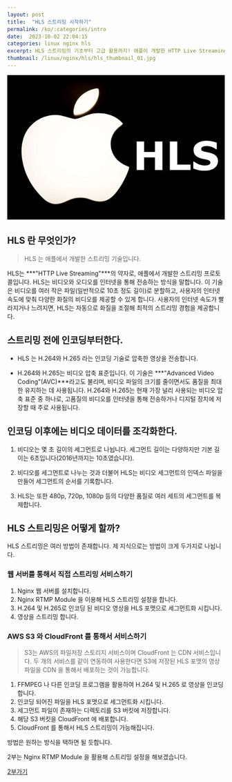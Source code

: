 ```yaml
---
layout: post
title:  "HLS 스트리밍 시작하기"
permalink: /ko/:categories/intro
date:  2023-10-02 22:04:15
categories: linux nginx hls
excerpt: HLS 스트리밍의 기초부터 고급 활용까지! 애플이 개발한 HTTP Live Streaming 기술을 통해 다양한 화질의 비디오 스트리밍을 실현하는 방법을 배워보세요. Nginx와 AWS를 활용한 실제 구현 사례를 통해, 영상 인코딩에서부터 클라우드 기반 스트리밍 서비스까지, 단계별로 알아보는 완벽 가이드.
thumbnail: /linux/nginx/hls/hls_thumbnail_01.jpg
---
```



![HLS Thumbnail Image](/assets/img/linux/nginx/hls/hls_thumbnail_01.jpg)


## HLS 란 무엇인가?

> HLS 는 애플에서 개발한 스트리밍 기술입니다.

HLS는 ***"HTTP Live Streaming"***의 약자로, 애플에서 개발한 스트리밍 프로토콜입니다. HLS는 비디오와 오디오를 인터넷을 통해 전송하는 방식을 말합니다. 이 기술은 비디오를 여러 작은 파일(일반적으로 10초 정도 길이)로 분할하고, 사용자의 인터넷 속도에 맞춰 다양한 화질의 비디오를 제공할 수 있게 합니다. 사용자의 인터넷 속도가 빨라지거나 느려지면, HLS는 자동으로 화질을 조절해 최적의 스트리밍 경험을 제공합니다.

<div class="divide-line"></div>

## 스트리밍 전에 인코딩부터한다.

* HLS 는 H.264와 H.265 라는 인코딩 기술로 압축한 영상을 전송합니다.

* H.264와 H.265는 비디오 압축 표준입니다. 이 기술은 ***"Advanced Video Coding"(AVC)***라고도 불리며, 비디오 파일의 크기를 줄이면서도 품질을 최대한 유지하는 데 사용됩니다. H.264와 H.265는 현재 가장 널리 사용되는 비디오 압축 표준 중 하나로, 고품질의 비디오를 인터넷을 통해 전송하거나 디지털 장치에 저장할 때 주로 사용됩니다.

## 인코딩 이후에는 비디오 데이터를 조각화한다.

1. 비디오는 몇 초 길이의 세그먼트로 나뉩니다. 세그먼트 길이는 다양하지만 기본 길이는 6초입니다(2016년까지는 10초였습니다).

2. 비디오를 세그먼트로 나누는 것과 더불어 HLS는 비디오 세그먼트의 인덱스 파일을 만들어 세그먼트의 순서를 기록합니다.

3. HLS는 또한 480p, 720p, 1080p 등의 다양한 품질로 여러 세트의 세그먼트를 복제합니다.

## HLS 스트리밍은 어떻게 할까?

HLS 스트리밍은 여러 방법이 존재합니다.
제 지식으로는 방법이 크게 두가지로 나뉩니다.

### 웹 서버를 통해서 직접 스트리밍 서비스하기

  1. Nginx 웹 서버를 설치합니다.
  2. Nginx RTMP Module 을 이용해 HLS 스트리밍 설정을 합니다.
  3. H.264 및 H.265로 인코딩 된 비디오 영상을 HLS 포맷으로 세그먼트화 시킵니다.
  3. 영상을 스트리밍 합니다.

### AWS S3 와 CloudFront 를 통해서 서비스하기

  > S3는 AWS의 파일저장 스토리지 서비스이며 CloudFront 는 CDN 서비스입니다.
  두 개의 서비스를 같이 연동하여 사용한다면 S3에 저장된 HLS 포맷의 영상파일을 CDN 을 통해서 배포하는 것이 가능합니다.

  1. FFMPEG 나 다른 인코딩 프로그램을 활용하여 H.264 및 H.265 로 영상을 인코딩합니다.
  2. 인코딩 되어진 파일을 HLS 포맷으로 세그먼트화 시킵니다.
  3. 세그먼트 파일이 존재하는 디렉토리를 S3 버킷에 저장합니다.
  4. 해당 S3 버킷을 CloudFront 에 배포합니다.
  5. CloudFront 를 통해서 HLS 스트리밍이 가능해집니다.


방법은 원하는 방식을 택하면 될 듯합니다.

2부는 Nginx RTMP Module 을 활용해 스트리밍 설정을 해보겠습니다.

<a href="https://tsukemendog.github.io/ko/linux/nginx/hls/install-nginx-compile">2부가기</a>